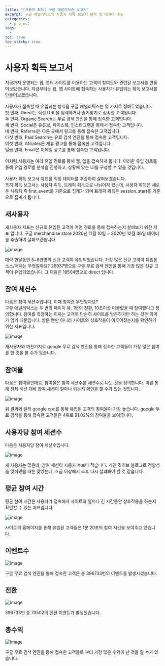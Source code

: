 ```yaml
---
title: "[사용자 획득] 구글 애널리틱스 보고서"
excerpt: 구글 애널리틱스의 사용자 획득 보고서 분석 및 데이터 추출
categories:
  - project
tags:
  - 
toc: true
toc_sticky: true
---
```


# 사용자 획득 보고서

지금까지 운영되는 웹, 앱의 사이트를 이용하는 고객의 참여도와 관련된 보고서를 만들어보았습니다. 지금부터는 웹, 앱 사이트에 접속하는 사용자가 유입되는 획득 보고서를 만들어보겠습니다.   
<br>
사용자가 접속할 때 유입되는 방식을 구글 애널리틱스는 몇 가지로 정해두었습니다.   
첫 번째, Direct는 직접 URL을 입력하거나 즐겨찾기로 접속한 고객입니다.   
두 번째, Organic Search는 무료 검색 엔진을 통해 접속한 고객입니다.   
세 번째, Social은 유튜브, 페이스북, 인스타그램을 통해서 접속한 고객입니다.   
네 번째, Referral은 다른 곳에서 링크를 통해 접속한 고객입니다.   
다섯 번째, Paid Search는 유료 검색 엔진을 통해 접속한 고객입니다.   
여섯 번째, Afiliates은 제휴 광고를 통해 접속한 고객입니다.   
일곱 번째, Email은 이메일 광고를 통해 접속한 고객입니다.   
<br>
이처럼 사용자는 여러 유입 경로를 통해 웹, 앱을 접속하게 됩니다. 이러한 유입 경로를 통해 유입 경로별 분석을 진행하고, 상황에 맞는 UI를 구성할 수 있을 것입니다.   
<br>
사용자 획득 보고서 지표를 직접 데이터를 추출하여 살펴보겠습니다.   
특히 획득 보고서는 사용자 획득, 트래픽 획득으로 나뉘어져 있는데, 사용자 획득은 새로운 사용자 즉 first_event를 기준으로 집계가 되며 트래픽 획득은 session_start를 기준으로 집계가 됩니다.

## 새사용자

새사용자 지표는 신규로 유입된 고객이 어떤 경로를 통해 접속하는지 살펴보기 위한 지표 입니다. 구글 merchandise store 2020년 11월 10일 ~ 2020년 12월 06일 데이터를 추출하여 살펴보겠습니다.

![image](https://github.com/wbin0718/google_analytics_dashboard/assets/104637982/6ccb313b-6aee-48e1-af26-e0cca135f977)

대략 한달동안 5~6만명의 신규 고객이 유입되었습니다. 가장 많은 신규 고객이 유입된 소스/매체는 무엇일까요? 26937명으로 구글 무료 검색 엔진을 통해 가장 많은 신규 고객이 유입되었습니다. 그 다음은 19504명으로 direct 입니다.

## 참여 세션수

다음은 참여 세션수입니다. 이때 참여란 무엇일까요?   
구글 애널리틱스는 두 번의 페이지 뷰, 1번의 전환, 10초이상 머물렀을 때 참여했다고 정의합니다. 참여를 측정하는 이유는 고객이 단순히 사이트를 방문하기만 하는 것은 의미가 없기 때문입니다. 방문 뿐만 아니라 사이트와 상호작용이 이루어졌는지를 확인하기 위한 지표입니다.     

![image](https://github.com/wbin0718/google_analytics_dashboard/assets/104637982/2aa25935-ed72-4747-a87e-f9236851748a)

새사용자와 마찬가지로 google 무료 검색 엔진을 통해 접속한 고객들이 가장 많은 참여를 한 것을 볼 수가 있습니다.

## 참여율

다음은 참여율인데요. 참여율은 참여 세션수를 세션수로 나눈 것을 정의합니다. 이를 통해 전체 세션 대비 참여 세션이 얼마나 되는지 확인을 할 수가 있는 것입니다.

![image](https://github.com/wbin0718/google_analytics_dashboard/assets/104637982/fc1b20b9-74b8-4115-833e-431c4c31c774)

위 결과와 달리 google cpc를 통해 유입된 고객의 참여율이 가장 높습니다. google 무료 검색을 통해 접속한 고객들은 4위로 91.02%의 참여율을 보여줍니다.

## 사용자당 참여 세션수

다음은 사용자당 참여 세션수입니다.

![image](https://github.com/wbin0718/google_analytics_dashboard/assets/104637982/12ad096c-5c7f-4655-bb0d-b7b0fc852f40)

새 사용자는 많은데, 참여 세션이 사용자 수보다 적습니다. 개인 깃허브 블로그로 정합성을 맞춰봤을 때는 맞았는데, 조금 이상해서 추후 다시 살펴봐야 할 것 같습니다.

## 평균 참여 시간

평균 참여 시간은 사용자가 접속해서 사이트와 얼마나 긴 시간동안 상호작용을 하는지 확인할 수 있는 지표입니다.

![image](https://github.com/wbin0718/google_analytics_dashboard/assets/104637982/31fcef05-f30c-476d-b5c8-acbb5442c8f3)

사이트의 홈페이지를 통해 유입된 고객들은 1분 20초의 참여 시간을 보여주고 있습니다.

## 이벤트수

![image](https://github.com/wbin0718/google_analytics_dashboard/assets/104637982/10479ed2-a599-454c-93ff-ec278a03a0dd)

구글 무료 검색 엔진을 통해 접속한 고객은 총 396733번의 이벤트를 발생시켰습니다.

## 전환

![image](https://github.com/wbin0718/google_analytics_dashboard/assets/104637982/2a861df1-7d61-4afe-b381-5624804302f9)

396733번 중 70502의 전환 이벤트가 발생했습니다.

## 총수익

![image](https://github.com/wbin0718/google_analytics_dashboard/assets/104637982/ce1c2c88-e6ae-4ebe-ac07-8393883853d8)

구글 무료 검색 엔진을 통해 접속한 고객들로 부터 가장 많은 수익이 난 것을 알 수가 있습니다.